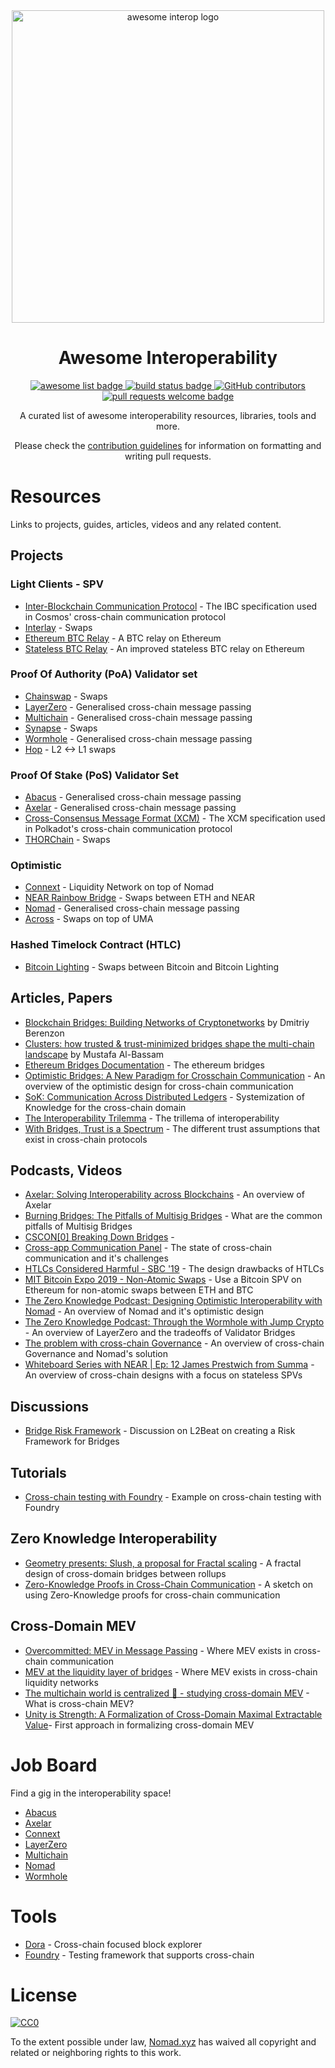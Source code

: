 <div align="center">
  <img alt="awesome interop logo" src="./assets/cover.jpg" width="500">
  <h1 align="center">Awesome Interoperability</h1>
  <p align="center">
    <a href="https://github.com/sindresorhus/awesome">
      <img alt="awesome list badge" src="https://cdn.rawgit.com/sindresorhus/awesome/d7305f38d29fed78fa85652e3a63e154dd8e8829/media/badge.svg">
    </a>
    <a href="#buildstatus">
      <img alt="build status badge" src="https://github.com/nomad-xyz/awesome-interoperability/workflows/Build/badge.svg">
    </a>
    <a href="https://github.com/nomad-xyz/awesome-interoperability/graphs/contributors">
      <img alt="GitHub contributors" src="https://img.shields.io/github/contributors/nomad-xyz/awesome-interoperability">
    </a>
    <a href="http://makeapullrequest.com">
      <img alt="pull requests welcome badge" src="https://img.shields.io/badge/PRs-welcome-brightgreen.svg?style=flat">
    </a>
  </p>

  <p align="center">A curated list of awesome interoperability resources, libraries, tools and more.</p>
  <p align="center">Please check the <a href="CONTRIBUTING.md">contribution guidelines</a> for information on formatting and writing pull requests.</p>

</div>

# Resources

Links to projects, guides, articles, videos and any related content.

## Projects

### Light Clients - SPV

- [Inter-Blockchain Communication Protocol](https://tutorials.cosmos.network/academy/4-ibc/what-is-ibc.html) - The IBC specification used in Cosmos' cross-chain communication protocol
- [Interlay](https://docs.interlay.io/#/) - Swaps
- [Ethereum BTC Relay](https://github.com/ethereum/btcrelay) - A BTC relay on Ethereum
- [Stateless BTC Relay](https://github.com/summa-tx/relays) - An improved stateless BTC relay on Ethereum

### Proof Of Authority (PoA) Validator set

- [Chainswap](https://docs.chainswap.com/) - Swaps
- [LayerZero](https://layerzero.gitbook.io/docs/) - Generalised cross-chain message passing
- [Multichain](https://docs.multichain.org/getting-started/introduction) - Generalised cross-chain message passing
- [Synapse](https://docs.synapseprotocol.com/) - Swaps
- [Wormhole](https://book.wormholenetwork.com/) - Generalised cross-chain message passing
- [Hop](https://docs.hop.exchange/) - L2 <-> L1 swaps

### Proof Of Stake (PoS) Validator Set

- [Abacus](https://docs.useabacus.network/abacus-docs/introduction/what-is-abacus) - Generalised cross-chain message passing
- [Axelar](https://docs.axelar.dev/) - Generalised cross-chain message passing
- [Cross-Consensus Message Format (XCM)](https://wiki.polkadot.network/docs/learn-crosschain) - The XCM specification used in Polkadot's cross-chain communication protocol
- [THORChain](https://thorchain.org/document-library) - Swaps

### Optimistic

- [Connext](https://docs.connext.network/) - Liquidity Network on top of Nomad
- [NEAR Rainbow Bridge](https://near.org/bridge/) - Swaps between ETH and NEAR
- [Nomad](https://docs.nomad.xyz/) - Generalised cross-chain message passing
- [Across](https://docs.across.to/v2/) - Swaps on top of UMA

### Hashed Timelock Contract (HTLC)

- [Bitcoin Lighting](https://docs.lightning.engineering/the-lightning-network/overview) - Swaps between Bitcoin and Bitcoin Lighting

## Articles, Papers

- [Blockchain Bridges: Building Networks of Cryptonetworks](https://medium.com/1kxnetwork/blockchain-bridges-5db6afac44f8) by Dmitriy Berenzon
- [Clusters: how trusted & trust-minimized bridges shape the multi-chain landscape](https://blog.celestia.org/clusters/) by Mustafa Al-Bassam
- [Ethereum Bridges Documentation](https://ethereum.org/en/developers/docs/bridges/) - The ethereum bridges
- [Optimistic Bridges: A New Paradigm for Crosschain Communication](https://blog.connext.network/optimistic-bridges-fb800dc7b0e0) - An overview of the optimistic design for cross-chain communication
- [SoK: Communication Across Distributed Ledgers](https://eprint.iacr.org/2019/1128) - Systemization of Knowledge for the cross-chain domain
- [The Interoperability Trilemma](https://blog.connext.network/the-interoperability-trilemma-657c2cf69f17) - The trillema of interoperability
- [With Bridges, Trust is a Spectrum](https://blog.li.fi/li-fi-with-bridges-trust-is-a-spectrum-354cd5a1a6d8) - The different trust assumptions that exist in cross-chain protocols

## Podcasts, Videos

- [Axelar: Solving Interoperability across Blockchains](https://www.youtube.com/watch?v=m2RF_yWE6xo) - An overview of Axelar
- [Burning Bridges: The Pitfalls of Multisig Bridges](https://www.youtube.com/watch?v=0L9G1zKjpqA) - What are the common pitfalls of Multisig Bridges
- [CSCON[0] Breaking Down Bridges](https://www.youtube.com/watch?v=b0mC-ZqN8Oo) -
- [Cross-app Communication Panel](https://youtube.com/watch?v=EYzYAokCVgM) - The state of cross-chain communication and it's challenges
- [HTLCs Considered Harmful - SBC '19](https://www.youtube.com/watch?v=qUAyW4pdooA&t=1244s) - The design drawbacks of HTLCs
- [MIT Bitcoin Expo 2019 - Non-Atomic Swaps](https://www.youtube.com/watch?v=njGSFAOz7F8) - Use a Bitcoin SPV on Ethereum for non-atomic swaps between ETH and BTC
- [The Zero Knowledge Podcast: Designing Optimistic Interoperability with Nomad](https://www.youtube.com/watch?v=jBGVy2uVy2U) - An overview of Nomad and it's optimistic design
- [The Zero Knowledge Podcast: Through the Wormhole with Jump Crypto](https://www.youtube.com/watch?v=N-gayIFspno) - An overview of LayerZero and the tradeoffs of Validator Bridges
- [The problem with cross-chain Governance](https://www.youtube.com/watch?v=MmMpB6PxXrs&t) - An overview of cross-chain Governance and Nomad's solution
- [Whiteboard Series with NEAR | Ep: 12 James Prestwich from Summa](https://www.youtube.com/watch?v=0kaFloM9Qx4) - An overview of cross-chain designs with a focus on stateless SPVs

## Discussions

- [Bridge Risk Framework](https://gov.l2beat.com/t/l2bridge-risk-framework/31) - Discussion on L2Beat on creating a Risk Framework for Bridges

## Tutorials

- [Cross-chain testing with Foundry](https://twitter.com/hexonaut/status/1545845549328465932) - Example on cross-chain testing with Foundry

## Zero Knowledge Interoperability

- [Geometry presents: Slush, a proposal for Fractal scaling](https://hackmd.io/@kalmanlajko/rkgg9GLG5) - A fractal design of cross-domain bridges between rollups
- [Zero-Knowledge Proofs in Cross-Chain Communication](https://www.youtube.com/watch?v=6HftDh9mk-8) - A sketch on using Zero-Knowledge proofs for cross-chain communication

## Cross-Domain MEV

- [Overcommitted: MEV in Message Passing](https://www.youtube.com/watch?v=jCKumKWtYVQ) - Where MEV exists in cross-chain communication
- [MEV at the liquidity layer of bridges](https://www.youtube.com/watch?v=F_zi9oToHtU) - Where MEV exists in cross-chain liquidity networks
- [The multichain world is centralized 🙁 - studying cross-domain MEV](https://www.youtube.com/watch?v=dv5-Lzntv5M) - What is cross-chain MEV?
- [Unity is Strength: A Formalization of Cross-Domain Maximal Extractable Value](https://arxiv.org/abs/2112.01472)- First approach in formalizing cross-domain MEV

# Job Board

Find a gig in the interoperability space!

- [Abacus](https://jobs.lever.co/Abacus/)
- [Axelar](https://axelar.network/careers)
- [Connext](https://jobs.connext.network/Connext-Job-Board-d89dc91421794b47ab4a2356495a2a9c)
- [LayerZero](https://boards.greenhouse.io/layerzerolabs)
- [Multichain](https://docs.multichain.org/getting-started/careers)
- [Nomad](https://boards.greenhouse.io/nomad)
- [Wormhole](https://boards.greenhouse.io/wormhole)

# Tools

- [Dora](https://www.ondora.xyz/) - Cross-chain focused block explorer
- [Foundry](https://getfoundry.sh) - Testing framework that supports cross-chain

# License

[![CC0](https://mirrors.creativecommons.org/presskit/buttons/88x31/svg/cc-zero.svg)](https://creativecommons.org/publicdomain/zero/1.0/)

To the extent possible under law, [Nomad.xyz](https://github.com/nomad-xyz) has waived all copyright and related or neighboring rights to this work.
